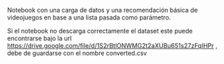Notebook con una carga de datos y una recomendación básica de videojuegos en base a una lista pasada como parámetro.

Si el notebook no descarga correctamente el dataset este puede encontrarse bajo la url https://drive.google.com/file/d/1S2rBtlONWMG2t2aXUBu651s27zFqIHPr , debe de guardarse con el nombre converted.csv
